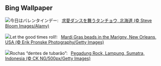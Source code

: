 ## Bing Wallpaper
![](https://www.bing.com/th?id=OHR.BowingCrane_JA-JP6968020887_UHD.jpg&w=1000)今日はバレンタインデー:&nbsp;&ensp;[求愛ダンスを舞うタンチョウ, 北海道 (© Steve Bloom Images/Alamy)](https://www.bing.com/th?id=OHR.BowingCrane_JA-JP6968020887_UHD.jpg)
<br><br/>
![](https://www.bing.com/th?id=OHR.MarignyBeads_EN-GB6455478514_UHD.jpg&w=1000)Let the good times roll!:&nbsp;&ensp;[Mardi Gras beads in the Marigny, New Orleans, USA (© Erik Pronske Photography/Getty Images)](https://www.bing.com/th?id=OHR.MarignyBeads_EN-GB6455478514_UHD.jpg)
<br><br/>
![](https://www.bing.com/th?id=OHR.PegadungRocks_PT-BR4077101673_UHD.jpg&w=1000)Rochas “dentes de tubarão”:&nbsp;&ensp;[Pegadung Rock, Lampung, Sumatra, Indonesia (© CK NG/500px/Getty Images)](https://www.bing.com/th?id=OHR.PegadungRocks_PT-BR4077101673_UHD.jpg)
<br><br/>
